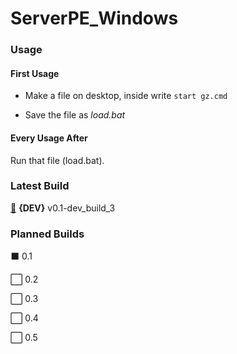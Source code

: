 # ServerPE_Windows
### Usage
#### First Usage
* Make a file on desktop, inside write  `start gz.cmd`

* Save the file as _load.bat_
#### Every Usage After
Run that file (load.bat).
### Latest Build
[:radio_button:](https://github.com/thelucyclub/ServerPE_Windows/releases) __{DEV}__ v0.1-dev_build_3
### Planned Builds
:black_large_square: 0.1

  :white_large_square: 0.2

  :white_large_square: 0.3

  :white_large_square: 0.4

  :white_large_square: 0.5

